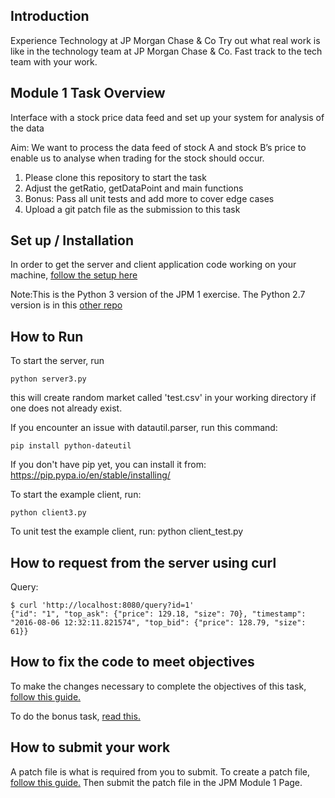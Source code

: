 ## Introduction
Experience Technology at JP Morgan Chase & Co
Try out what real work is like in the technology team at JP Morgan Chase & Co. Fast track to the tech team with your work.

## Module 1 Task Overview
Interface with a stock price data feed and set up your system for analysis of the data

Aim: We want to process the data feed of stock A and stock B’s price to enable us to analyse when trading for the stock should occur.

1. Please clone this repository to start the task
2. Adjust the getRatio, getDataPoint and main functions
3. Bonus: Pass all unit tests and add more to cover edge cases
4. Upload a git patch file as the submission to this task

## Set up / Installation
In order to get the server and client application code working on your machine, [follow the setup here](https://insidesherpa.s3.amazonaws.com/vinternships/companyassets/Sj7temL583QAYpHXD/setup_devenv_m1_v6.pdf)

Note:This is the Python 3 version of the JPM 1 exercise. The Python 2.7 version is in this [other repo](https://github.com/insidesherpa/JPMC-tech-task-1)

## How to Run
To start the server, run

`python server3.py`

this will create random market called 'test.csv' in your working directory if one does not already exist.

If you encounter an issue with datautil.parser, run this command:

`pip install python-dateutil`

If you don't have pip yet, you can install it from: https://pip.pypa.io/en/stable/installing/

To start the example client, run:

`python client3.py`

To unit test the example client, run: python client_test.py

## How to request from the server using curl
Query:

```Curl
$ curl 'http://localhost:8080/query?id=1'
{"id": "1", "top_ask": {"price": 129.18, "size": 70}, "timestamp": "2016-08-06 12:32:11.821574", "top_bid": {"price": 128.79, "size": 61}} 
```

## How to fix the code to meet objectives
To make the changes necessary to complete the objectives of this task, [follow this guide.](https://insidesherpa.s3.amazonaws.com/vinternships/companyassets/Sj7temL583QAYpHXD/making_changes_m1_v4a.pdf)

To do the bonus task, [read this.](https://insidesherpa.s3.amazonaws.com/vinternships/companyassets/Sj7temL583QAYpHXD/client_test_m1_v1a.pdf)

## How to submit your work
A patch file is what is required from you to submit. To create a patch file, [follow this guide.](https://insidesherpa.s3.amazonaws.com/vinternships/companyassets/Sj7temL583QAYpHXD/create_patch_file_v3a.pdf) Then submit the patch file in the JPM Module 1 Page.

